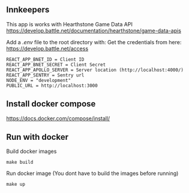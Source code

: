 ## Innkeepers

This app is works with Hearthstone Game Data API
https://develop.battle.net/documentation/hearthstone/game-data-apis


Add a *.env* file to the root directory with:
Get the credentials from here: https://develop.battle.net/access

```
REACT_APP_BNET_ID = Client ID
REACT_APP_BNET_SECRET = Client Secret
REACT_APP_APOLLO_SERVER = Server location (http://localhost:4000/)
REACT_APP_SENTRY = Sentry url
NODE_ENV = "development"
PUBLIC_URL = http://localhost:3000
```

## Install docker compose

https://docs.docker.com/compose/install/


## Run with docker

Build docker images

```
make build
```

Run docker image (You dont have to build the images before running)

```
make up
```